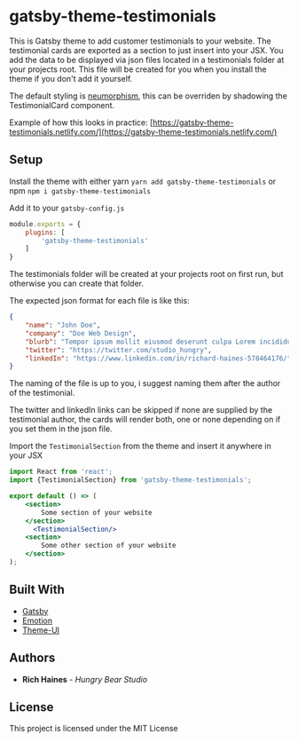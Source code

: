 # gatsby-theme-testimonials

This is Gatsby theme to add customer testimonials to your website. The testimonial cards are exported as a section to just insert into your JSX. You add the data to be displayed via json files located in a testimonials folder at your projects root. This file will be created for you when you install the theme if you don't add it yourself.

The default styling is [neumorphism](https://uxdesign.cc/neumorphism-in-user-interfaces-b47cef3bf3a6), this can be overriden by shadowing the TestimonialCard component.

Example of how this looks in practice: [https://gatsby-theme-testimonials.netlify.com/](https://gatsby-theme-testimonials.netlify.com/)

## Setup

Install the theme with either yarn `yarn add gatsby-theme-testimonials` or npm `npm i gatsby-theme-testimonials`

Add it to your `gatsby-config.js`

```js
module.exports = {
    plugins: [
        'gatsby-theme-testimonials'
    ]
}
```

The testimonials folder will be created at your projects root on first run, but otherwise you can create that folder.

The expected json format for each file is like this: 

```json
{
    "name": "John Doe",
    "company": "Doe Web Design",
    "blurb": "Tempor ipsum mollit eiusmod deserunt culpa Lorem incididunt est fugiat anim ea quis adipisicing. Officia deserunt sunt enim voluptate sit ut reprehenderit labore elit. Est quis duis exercitation et culpa magna excepteur exercitation ad ipsum amet nulla labore ullamco. Voluptate proident in minim enim sit cupidatat sunt adipisicing.",
    "twitter": "https://twitter.com/studio_hungry",
    "linkedIn": "https://www.linkedin.com/in/richard-haines-578464176/"
}
```

The naming of the file is up to you, i suggest naming them after the author of the testimonial.

The twitter and linkedIn links can be skipped if none are supplied by the testimonial author, the cards will render both, one or none depending on if you set them in the json file.

Import the `TestimonialSection` from the theme and insert it anywhere in your JSX

```jsx
import React from 'react';
import {TestimonialSection} from 'gatsby-theme-testimonials';

export default () => (
    <section>
        Some section of your website
    </section>
      <TestimonialSection/>
    <section>
        Some other section of your website
    </section>
);
```


## Built With

- [Gatsby](https://www.gatsbyjs.org/)
- [Emotion](https://emotion.sh/docs/introduction)
- [Theme-UI](https://theme-ui.com/)

## Authors

- **Rich Haines** - _Hungry Bear Studio_

## License

This project is licensed under the MIT License